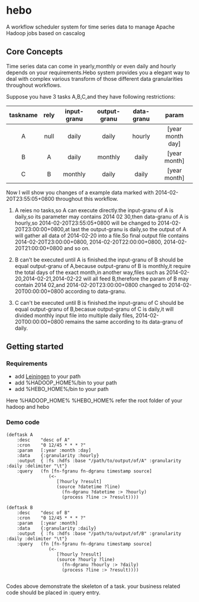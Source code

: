 hebo
====

A workflow scheduler system for time series data to manage Apache Hadoop jobs based on cascalog

## Core Concepts
Time series data can come in yearly,monthly or even daily and hourly depends on your requirements.Hebo system provides you a elegant way to deal with complex various transform of those different data granularities throughout workflows.

Suppose you have 3 tasks A,B,C,and they have following restrictions:

| taskname | rely   | input-granu | output-granu | data-granu |      param     |
|:--------:|:------:|:-----------:|:------------:|:----------:|:--------------:|
| A        | null   | daily       | daily        | hourly     |[year month day]|
| B        |   A    | daily       | monthly      | daily      |[year month]    |
| C        |   B    | monthly     | daily        | daily      |[year month]    |

 
Now I will show you changes of a example data marked with 2014-02-20T23:55:05+0800 throughout this workflow.

1. A reies no tasks,so A can execute directly.the input-granu of A is daily,so its parameter may contains 2014 02 30,then data-granu of A is hourly,so 2014-02-20T23:55:05+0800 will be changed to 2014-02-20T23:00:00+0800,at last the output-granu is daily,so the output of A will gather all data of 2014-02-20 into a file.So final output file contains 2014-02-20T23:00:00+0800, 2014-02-20T22:00:00+0800, 2014-02-20T21:00:00+0800 and so on. 

2. B can't be executed until A is finished.the input-granu of B should be equal output-granu of A,because output-granu of B is monthly,it require the total days of the exact month,in another way,files such as 2014-02-20,2014-02-21,2014-02-22 will all feed B,therefore the param of B may contain 2014 02,and 2014-02-20T23:00:00+0800 changed to 2014-02-20T00:00:00+0800 according to data-granu.

3. C can't be executed until B is finished.the input-granu of C should be equal output-granu of B,becasue output-granu of C is daily,it will divided monthly input file into multiple daily files, 2014-02-20T00:00:00+0800 remains the same according to its data-granu of daily.

## Getting started

### Requirements
  * add [Leiningen](http://leiningen.org/) to your path
  * add %HADOOP_HOME%/bin to your path
  * add %HEBO_HOME%/bin to your path

Here %HADOOP_HOME% %HEBO_HOME% refer the root folder of your hadoop and hebo   

### Demo code
```
(deftask A
    :desc    "desc of A"
    :cron    "0 12/45 * * * ?"
    :param   [:year :month :day]
    :data    {:granularity :hourly}
    :output  { :fs :hdfs :base "/path/to/output/of/A" :granularity :daily :delimiter "\t"}
    :query   (fn [fn-fgranu fn-dgranu timestamp source]
                (<- 
                   [?hourly ?result]
                   (source ?datetime ?line)
                     (fn-dgranu ?datetime :> ?hourly)
                     (process ?line :> ?result))))
```
```
(deftask B
    :desc    "desc of B"
    :cron    "0 12/45 * * * ?"
    :param   [:year :month]
    :data    {:granularity :daily}
    :output  { :fs :hdfs :base "/path/to/output/of/B" :granularity :daily :delimiter "\t"}
    :query   (fn [fn-fgranu fn-dgranu timestamp source]
                (<- 
                   [?hourly ?result]
                   (source ?hourly ?line)
                     (fn-dgranu ?hourly :> ?daily)
                     (process ?line :> ?result))))
                     
```
Codes above demonstrate the skeleton of a task. your business related code should be placed in :query entry.

